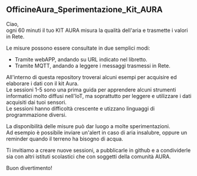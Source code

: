 ## OfficineAura_Sperimentazione_Kit_AURA


Ciao,<br>
ogni 60 minuti il tuo KIT AURA misura la qualità dell'aria e trasmette i valori in Rete.

Le misure possono essere consultate in due semplici modi:<br>
- Tramite webAPP, andando su URL indicato nel libretto.
- Tramite MQTT, andando a leggere i messaggi trasmessi in Rete.

All'interno di questa repository troverai alcuni esempi per acquisire ed elaborare i dati con il kit Aura.<br>
Le sessioni 1-5 sono una prima guida per apprendere alcuni strumenti informatici molto diffusi nell'IoT, ma soprattutto per leggere e utilizzare i dati acquisiti dai tuoi sensori.<br>
Le sessioni hanno difficoltà crescente e utizzano linguaggi di programmazione diversi.

La disponibilità delle misure può dar luogo a molte sperimentazioni.<br>
Ad esempio è possibile inviare un'alert in caso di aria insalubre, oppure un reminder quando il terreno ha bisogno di acqua.

Ti invitiamo a creare nuove sessioni, a pubblicarle in github e a condividerle sia con altri istituti scolastici che con soggetti della comunità AURA.

Buon divertimento!
